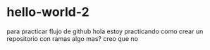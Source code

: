 # hello-world-2
para practicar flujo de github
hola estoy practicando como crear un repositorio con ramas
algo mas?
creo que no
